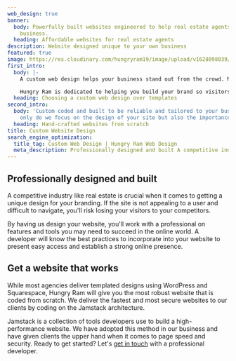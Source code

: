 ```yaml
---
web_design: true
banner:
  body: Powerfully built websites engineered to help real estate agents scale their
    business.
  heading: Affordable websites for real estate agents
description: Website designed unique to your own business
featured: true
image: https://res.cloudinary.com/hungryram19/image/upload/v1628098039/hungryram/karina-crisp_xlhli4.jpg
first_intro:
  body: |-
    A custom web design helps your business stand out from the crowd. Most businesses on a budget will rely on a prebuilt template from WordPress or Wix. It's a good starting point but later on, you might need something more customized so customers know your brand from your website.

    Hungry Ram is dedicated to helping you build your brand so visitors can easily identify your business. Have more questions? Let's talk about how we can help.
  heading: Choosing a custom web design over templates
second_intro:
  body: 'Custom coded and built to be reliable and tailored to your business. Not
    only do we focus on the design of your site but also the importance of SEO. '
  heading: Hand-crafted websites from scratch
title: Custom Website Design
search_engine_optimization:
  title_tag: Custom Web Design | Hungry Ram Web Design
  meta_description: Professionally designed and built A competitive industry like real estate is crucial when it comes to getting a unique design for your branding.
---
```

## Professionally designed and built

A competitive industry like real estate is crucial when it comes to getting a unique design for your branding. If the site is not appealing to a user and difficult to navigate, you'll risk losing your visitors to your competitors.

By having us design your website, you'll work with a professional on features and tools you may need to succeed in the online world. A developer will know the best practices to incorporate into your website to present easy access and establish a strong online presence.

## Get a website that works

While most agencies deliver templated designs using WordPress and Squarespace, Hungry Ram will give you the most robust website that is coded from scratch. We deliver the fastest and most secure websites to our clients by coding on the Jamstack architecture.

Jamstack is a collection of tools developers use to build a high-performance website. We have adopted this method in our business and have given clients the upper hand when it comes to page speed and security. Ready to get started? Let's [get in touch](/contact) with a professional developer.